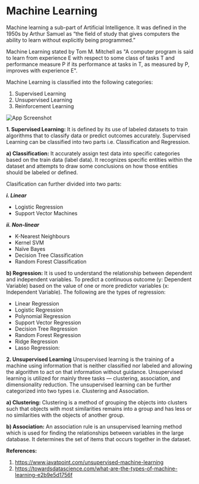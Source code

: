 # Machine Learning
Machine learning a sub-part of Artificial Intelligence. It was defined in the 1950s by Arthur Samuel as “the field of study that gives computers the ability to learn without explicitly being programmed.”

Machine Learning stated by Tom M. Mitchell as "A computer program is said to learn from experience E with respect to some class of tasks T and performance measure P if its performance at tasks in T, as measured by P, improves with experience E".

Machine Learning is classified into the following categories:
1. Supervised Learning
2. Unsupervised Learning
3. Reinforcement Learning


![App Screenshot](https://miro.medium.com/max/1204/0*-068ud_-o3ajwq_z.jpg)


**1. Supervised Learning:**
It is defined by its use of labeled datasets to train algorithms that to classify data or predict outcomes accurately.
Supervised Learning can be classified into two parts i.e. Classification and Regression.

**a) Classification:**
It accurately assign test data into specific categories based on the train data (label data). 
It recognizes specific entities within the dataset and attempts to draw some conclusions on how those entities should be labeled or defined.

Clasification can further divided into two parts:

***i. Linear***
- Logistic Regression
- Support Vector Machines

***ii. Non-linear***
- K-Nearest Neighbours
- Kernel SVM
- Naïve Bayes
- Decision Tree Classification
- Random Forest Classification

**b) Regression:**
It is used to understand the relationship between dependent and independent variables. 
To predict a continuous outcome (y: Dependent Variable) based on the value of one or more predictor variables (x: Independent Variable). 
The following are the types of regression:
- Linear Regression
- Logistic Regression
- Polynomial Regression
- Support Vector Regression
- Decision Tree Regression
- Random Forest Regression
- Ridge Regression
- Lasso Regression:

**2. Unsupervised Learning**
Unsupervised learning is the training of a machine using information that is neither classified nor labeled and allowing the algorithm to act on 
that information without guidance. Unsupervised learning is utilized for mainly three tasks — clustering, association, and dimensionality reduction.
The unsupervised learning can be further categorized into two types i.e. Clustering and Association.

**a) Clustering:**
Clustering is a method of grouping the objects into clusters such that objects with most similarities remains into a group and has less or no similarities with the objects of another group.

**b) Association:**
An association rule is an unsupervised learning method which is used for finding the relationships between variables in the large database. It determines the set of items that occurs together in the dataset.

**References:**

1. https://www.javatpoint.com/unsupervised-machine-learning
2. https://towardsdatascience.com/what-are-the-types-of-machine-learning-e2b9e5d1756f
